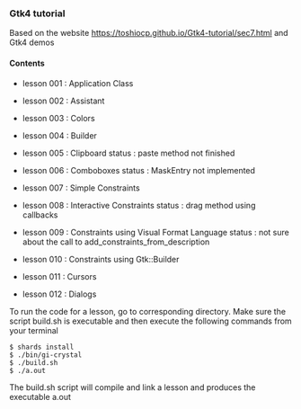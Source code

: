 ### Gtk4 tutorial

Based on the website https://toshiocp.github.io/Gtk4-tutorial/sec7.html
and Gtk4 demos

#### Contents
- lesson 001 : Application Class
- lesson 002 : Assistant
- lesson 003 : Colors
- lesson 004 : Builder
- lesson 005 : Clipboard
               status : paste method not finished

- lesson 006 : Comboboxes
               status : MaskEntry not implemented

- lesson 007 : Simple Constraints
- lesson 008 : Interactive Constraints
               status : drag method using callbacks
- lesson 009 : Constraints using Visual Format Language
               status : not sure about the call to add_constraints_from_description
- lesson 010 : Constraints using Gtk::Builder
- lesson 011 : Cursors
- lesson 012 : Dialogs

To run the code for a lesson, go to
corresponding directory. Make sure
the script build.sh is executable and then
execute the following commands from
your terminal

````
$ shards install
$ ./bin/gi-crystal
$ ./build.sh
$ ./a.out
````
The build.sh script will compile and link a lesson
and produces the executable a.out
